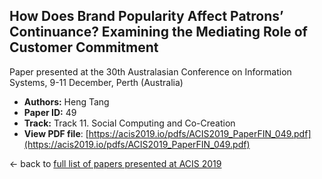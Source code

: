 ## How Does Brand Popularity Affect Patrons’ Continuance? Examining the Mediating Role of Customer Commitment

Paper presented at the 30th Australasian Conference on Information Systems, 9-11 December, Perth (Australia)
- **Authors:** Heng Tang
- **Paper ID:** 49
- **Track:** Track 11. Social Computing and Co-Creation
- **View PDF file**: [https://acis2019.io/pdfs/ACIS2019_PaperFIN_049.pdf](https://acis2019.io/pdfs/ACIS2019_PaperFIN_049.pdf)

&larr; back to [full list of papers presented at ACIS 2019](https://acis2019.io/)